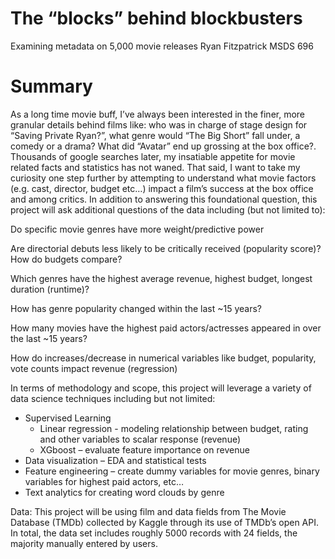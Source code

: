 # The “blocks” behind blockbusters
Examining metadata on 5,000 movie releases
Ryan Fitzpatrick 
MSDS 696

# Summary
As a long time movie buff, I’ve always been interested in the finer, more granular details behind films like: who was in charge of stage design for “Saving Private Ryan?”, what genre would “The Big Short” fall under, a comedy or a drama? What did “Avatar” end up grossing at the box office?.  Thousands of google searches later, my insatiable appetite for movie related facts and statistics has not waned.  That said, I want to take my curiosity one step further by attempting to understand what movie factors (e.g. cast, director, budget etc…) impact a film’s success at the box office and among critics. In addition to answering this foundational question, this project will ask additional questions of the data including (but not limited to): 

Do specific movie genres have more weight/predictive power

Are directorial debuts less likely to be critically received (popularity score)? How do budgets compare?

Which genres have the highest average revenue, highest budget, longest duration (runtime)?

How has genre popularity changed within the last ~15 years?

How many movies have the highest paid actors/actresses appeared in over the last ~15 years?

How do increases/decrease in numerical variables like budget, popularity, vote counts impact revenue (regression)


In terms of methodology and scope, this project will leverage a variety of data science techniques including but not limited:
* Supervised Learning
  * Linear regression - modeling relationship between budget, rating and other variables to scalar response (revenue)
  * XGboost – evaluate feature importance on revenue
*	Data visualization – EDA and statistical tests
*	Feature engineering – create dummy variables for movie genres, binary variables for highest paid actors, etc…
*	Text analytics for creating word clouds by genre


Data: 
This project will be using film and data fields from The Movie Database (TMDb) collected by Kaggle through its use of TMDb’s open API. In total, the data set includes roughly 5000 records with 24 fields, the majority manually entered by users. 


